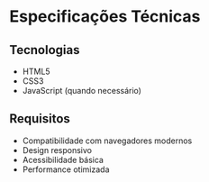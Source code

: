 # Especificações Técnicas

## Tecnologias
- HTML5
- CSS3
- JavaScript (quando necessário)

## Requisitos
- Compatibilidade com navegadores modernos
- Design responsivo
- Acessibilidade básica
- Performance otimizada
